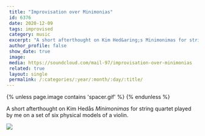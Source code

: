 ```yaml
---
 title: "Improvisation over Minimonias"
 id: 6376
 date: 2020-12-09
 tags: improvised
 category: music
 excerpt: "A short afterthought on Kim Hed&aring;s Minimonimas for string quartet played by me on a set of six physical models of a violin...."
 author_profile: false
 show_date: true
 image: 
 media: https://soundcloud.com/mail-97/improvisation-over-minimonias
 related: true
 layout: single
 permalink: /:categories/:year/:month/:day/:title/
---
```

{% unless page.image contains 'spacer.gif' %}
{% endunless %}

A short afterthought on Kim Hed&aring;s <em>Minimonimas</em> for string quartet played by me on a set of six physical models of a violin.


![](https://soundcloud.com/mail-97/improvisation-over-minimonias)
